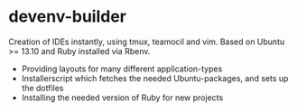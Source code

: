 devenv-builder
==============

Creation of IDEs instantly, using tmux, teamocil and vim. Based on Ubuntu >= 13.10 and Ruby installed via Rbenv.

* Providing layouts for many different application-types
* Installerscript which fetches the needed Ubuntu-packages, and sets up the dotfiles
* Installing the needed version of Ruby for new projects


